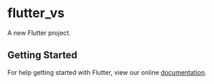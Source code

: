 # flutter_vs

A new Flutter project.

## Getting Started

For help getting started with Flutter, view our online
[documentation](https://flutter.io/).
